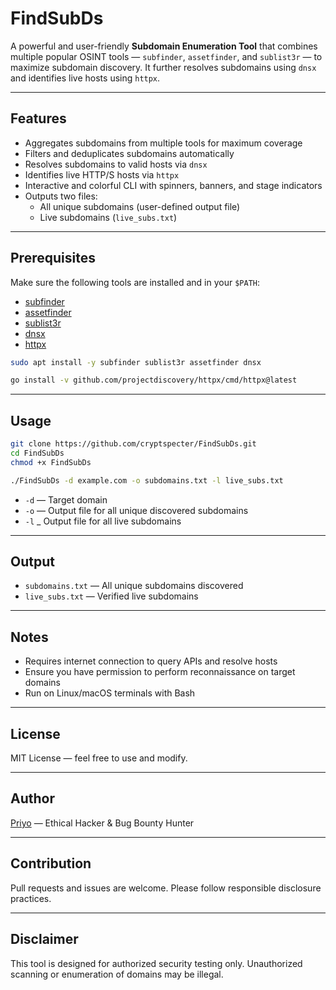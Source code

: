 # FindSubDs

A powerful and user-friendly **Subdomain Enumeration Tool** that combines multiple popular OSINT tools — `subfinder`, `assetfinder`, and `sublist3r` — to maximize subdomain discovery. It further resolves subdomains using `dnsx` and identifies live hosts using `httpx`.

---

## Features

- Aggregates subdomains from multiple tools for maximum coverage  
- Filters and deduplicates subdomains automatically  
- Resolves subdomains to valid hosts via `dnsx`  
- Identifies live HTTP/S hosts via `httpx`  
- Interactive and colorful CLI with spinners, banners, and stage indicators  
- Outputs two files:
  - All unique subdomains (user-defined output file)  
  - Live subdomains (`live_subs.txt`)  

---

## Prerequisites

Make sure the following tools are installed and in your `$PATH`:

- [subfinder](https://github.com/projectdiscovery/subfinder) 
- [assetfinder](https://github.com/tomnomnom/assetfinder)  
- [sublist3r](https://github.com/aboul3la/Sublist3r)  
- [dnsx](https://github.com/projectdiscovery/dnsx)  
- [httpx](https://github.com/projectdiscovery/httpx)  

```bash
sudo apt install -y subfinder sublist3r assetfinder dnsx

go install -v github.com/projectdiscovery/httpx/cmd/httpx@latest
```

---

## Usage

```bash
git clone https://github.com/cryptspecter/FindSubDs.git
cd FindSubDs
chmod +x FindSubDs

./FindSubDs -d example.com -o subdomains.txt -l live_subs.txt
```

- `-d` — Target domain  
- `-o` — Output file for all unique discovered subdomains
- `-l` _ Output file for all live subdomains

---

## Output

- `subdomains.txt` — All unique subdomains discovered  
- `live_subs.txt` — Verified live subdomains  

---

## Notes

- Requires internet connection to query APIs and resolve hosts  
- Ensure you have permission to perform reconnaissance on target domains  
- Run on Linux/macOS terminals with Bash  

---

## License

MIT License — feel free to use and modify.

---

## Author

[Priyo](https://github.com/cryptspecter) — Ethical Hacker & Bug Bounty Hunter

---

## Contribution

Pull requests and issues are welcome. Please follow responsible disclosure practices.

---

## Disclaimer

This tool is designed for authorized security testing only. Unauthorized scanning or enumeration of domains may be illegal.
